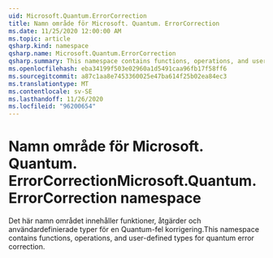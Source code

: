 ```yaml
---
uid: Microsoft.Quantum.ErrorCorrection
title: Namn område för Microsoft. Quantum. ErrorCorrection
ms.date: 11/25/2020 12:00:00 AM
ms.topic: article
qsharp.kind: namespace
qsharp.name: Microsoft.Quantum.ErrorCorrection
qsharp.summary: This namespace contains functions, operations, and user-defined types for quantum error correction.
ms.openlocfilehash: eba34199f503e02960a1d5491caa96fb17f58ff6
ms.sourcegitcommit: a87c1aa8e7453360025e47ba614f25b02ea84ec3
ms.translationtype: MT
ms.contentlocale: sv-SE
ms.lasthandoff: 11/26/2020
ms.locfileid: "96200654"
---
```

# <a name="microsoftquantumerrorcorrection-namespace"></a><span data-ttu-id="a4196-102">Namn område för Microsoft. Quantum. ErrorCorrection</span><span class="sxs-lookup"><span data-stu-id="a4196-102">Microsoft.Quantum.ErrorCorrection namespace</span></span>

<span data-ttu-id="a4196-103">Det här namn området innehåller funktioner, åtgärder och användardefinierade typer för en Quantum-fel korrigering.</span><span class="sxs-lookup"><span data-stu-id="a4196-103">This namespace contains functions, operations, and user-defined types for quantum error correction.</span></span>

